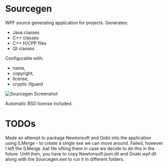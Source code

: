 

# Sourcegen
WPF source generating application for projects.
Generates:
* Java classes
* C++ classes
* C++ H/CPP files
* Qt classes

Configurable with:
* name,
* copyright, 
* license, 
* cryptic ifguard

![Sourcegen Screenshot](https://github.com/metalmario971/Sourcegen/blob/master/sg_screenshot.png)

Automatic BSD license included.

# TODOs
Made an attempt to package Newtonsoft and Ookii into the application using ILMerge -  to create a single exe we can move around.
Failed, however I left the ILMerge .bat file sitting there in case we decide to do this in the future.  Until then,
you have to copy Newtonsoft.json.dll and Ooaki.wpf.dll along with the Sourcegen.exe to run it in different folders.
